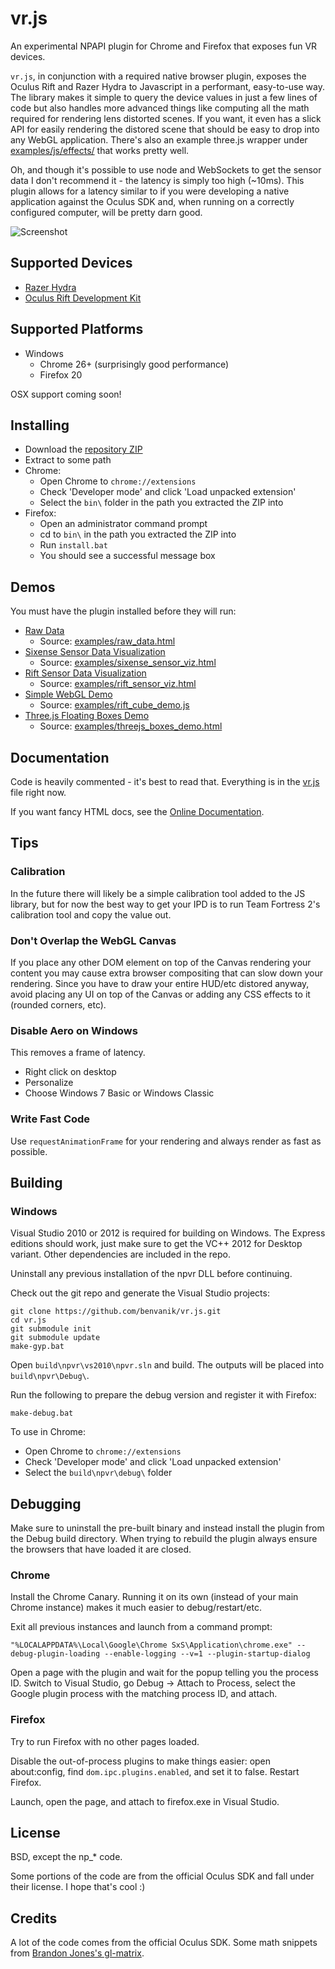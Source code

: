 # vr.js
An experimental NPAPI plugin for Chrome and Firefox that exposes fun VR devices.

`vr.js`, in conjunction with a required native browser plugin, exposes the
Oculus Rift and Razer Hydra to Javascript in a performant, easy-to-use way. The
library makes it simple to query the device values in just a few lines of code
but also handles more advanced things like computing all the math required for
rendering lens distorted scenes. If you want, it even has a slick API for easily
rendering the distored scene that should be easy to drop into any WebGL
application. There's also an example three.js wrapper under
[examples/js/effects/](https://github.com/benvanik/vr.js/tree/master/examples/js/effects) that works pretty well.

Oh, and though it's possible to use node and WebSockets to get the sensor data
I don't recommend it - the latency is simply too high (~10ms). This plugin
allows for a latency similar to if you were developing a native application
against the Oculus SDK and, when running on a correctly configured computer,
will be pretty darn good.

![Screenshot](https://github.com/benvanik/vr.js/raw/master/docs/vrjs-threejs-boxes-demo.jpg "Screenshot of a vr.js demo")

## Supported Devices

* [Razer Hydra](http://www.razerzone.com/gaming-controllers/razer-hydra)
* [Oculus Rift Development Kit](https://www.oculusvr.com/)

## Supported Platforms

* Windows
  * Chrome 26+ (surprisingly good performance)
  * Firefox 20

OSX support coming soon!

## Installing

* Download the [repository ZIP](https://github.com/benvanik/vr.js/archive/master.zip)
* Extract to some path
* Chrome:
  * Open Chrome to `chrome://extensions`
  * Check 'Developer mode' and click 'Load unpacked extension'
  * Select the `bin\` folder in the path you extracted the ZIP into
* Firefox:
  * Open an administrator command prompt
  * cd to `bin\` in the path you extracted the ZIP into
  * Run `install.bat`
  * You should see a successful message box

## Demos

You must have the plugin installed before they will run:

* [Raw Data](http://benvanik.github.io/vr.js/examples/raw_data.html)
  * Source: [examples/raw_data.html](https://github.com/benvanik/vr.js/blob/master/examples/raw_data.html)
* [Sixense Sensor Data Visualization](http://benvanik.github.io/vr.js/examples/sixense_sensor_viz.html)
  * Source: [examples/sixense_sensor_viz.html](https://github.com/benvanik/vr.js/blob/master/examples/sixense_sensor_viz.html)
* [Rift Sensor Data Visualization](http://benvanik.github.io/vr.js/examples/rift_sensor_viz.html)
  * Source: [examples/rift_sensor_viz.html](https://github.com/benvanik/vr.js/blob/master/examples/rift_sensor_viz.html)
* [Simple WebGL Demo](http://benvanik.github.io/vr.js/examples/rift_cube_demo.html)
  * Source: [examples/rift_cube_demo.js](https://github.com/benvanik/vr.js/blob/master/examples/rift_cube_demo.js)
* [Three.js Floating Boxes Demo](http://benvanik.github.io/vr.js/examples/threejs_boxes_demo.html)
  * Source: [examples/threejs_boxes_demo.html](https://github.com/benvanik/vr.js/blob/master/examples/threejs_boxes_demo.html)

## Documentation

Code is heavily commented - it's best to read that. Everything is in the [vr.js](https://github.com/benvanik/vr.js/blob/master/lib/vr.js) file right now.

If you want fancy HTML docs, see the [Online Documentation](http://benvanik.github.io/vr.js/docs/vr.html).

## Tips

### Calibration

In the future there will likely be a simple calibration tool added to the JS
library, but for now the best way to get your IPD is to run Team Fortress 2's
calibration tool and copy the value out.

### Don't Overlap the WebGL Canvas

If you place any other DOM element on top of the Canvas rendering your content
you may cause extra browser compositing that can slow down your rendering.
Since you have to draw your entire HUD/etc distored anyway, avoid placing
any UI on top of the Canvas or adding any CSS effects to it
(rounded corners, etc).

### Disable Aero on Windows

This removes a frame of latency.

* Right click on desktop
* Personalize
* Choose Windows 7 Basic or Windows Classic

### Write Fast Code

Use `requestAnimationFrame` for your rendering and always render as fast as
possible.

## Building

### Windows

Visual Studio 2010 or 2012 is required for building on Windows. The Express
editions should work, just make sure to get the VC++ 2012 for Desktop variant.
Other dependencies are included in the repo.

Uninstall any previous installation of the npvr DLL before continuing.

Check out the git repo and generate the Visual Studio projects:

    git clone https://github.com/benvanik/vr.js.git
    cd vr.js
    git submodule init
    git submodule update
    make-gyp.bat

Open `build\npvr\vs2010\npvr.sln` and build. The outputs will be placed into
`build\npvr\Debug\`.

Run the following to prepare the debug version and register it with Firefox:

    make-debug.bat

To use in Chrome:

* Open Chrome to `chrome://extensions`
* Check 'Developer mode' and click 'Load unpacked extension'
* Select the `build\npvr\debug\` folder

## Debugging

Make sure to uninstall the pre-built binary and instead install the plugin
from the Debug build directory. When trying to rebuild the plugin always ensure
the browsers that have loaded it are closed.

### Chrome

Install the Chrome Canary. Running it on its own (instead of your main Chrome
instance) makes it much easier to debug/restart/etc.

Exit all previous instances and launch from a command prompt:

    "%LOCALAPPDATA%\Local\Google\Chrome SxS\Application\chrome.exe" --debug-plugin-loading --enable-logging --v=1 --plugin-startup-dialog

Open a page with the plugin and wait for the popup telling you the process ID.
Switch to Visual Studio, go Debug -> Attach to Process, select the Google plugin
process with the matching process ID, and attach.

### Firefox

Try to run Firefox with no other pages loaded.

Disable the out-of-process plugins to make things easier: open about:config,
find `dom.ipc.plugins.enabled`, and set it to false. Restart Firefox.

Launch, open the page, and attach to firefox.exe in Visual Studio.

## License

BSD, except the np_* code.

Some portions of the code are from the official Oculus SDK and fall under
their license. I hope that's cool :)

## Credits

A lot of the code comes from the official Oculus SDK. Some math snippets from
[Brandon Jones's gl-matrix](https://github.com/toji/gl-matrix).
